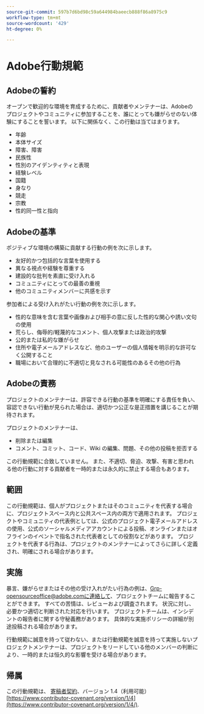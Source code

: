 ```yaml
---
source-git-commit: 597b7d6bd98c59a644984baeecb888f86a8975c9
workflow-type: tm+mt
source-wordcount: '429'
ht-degree: 0%

---
```

# Adobe行動規範

## Adobeの誓約

オープンで歓迎的な環境を育成するために、貢献者やメンテナーは、Adobeのプロジェクトやコミュニティに参加することを、誰にとっても嫌がらせのない体験にすることを誓います。 以下に関係なく、この行動は当てはまります。

* 年齢
* 本体サイズ
* 障害、障害
* 民族性
* 性別のアイデンティティと表現
* 経験レベル
* 国籍
* 身なり
* 競走
* 宗教
* 性的同一性と指向

## Adobeの基準

ポジティブな環境の構築に貢献する行動の例を次に示します。

* 友好的かつ包括的な言葉を使用する
* 異なる視点や経験を尊重する
* 建設的な批判を素直に受け入れる
* コミュニティにとっての最善の重視
* 他のコミュニティメンバーに共感を示す

参加者による受け入れがたい行動の例を次に示します。

* 性的な意味を含む言葉や画像および相手の意に反した性的な関心や誘い文句の使用
* 荒らし、侮辱的/軽蔑的なコメント、個人攻撃または政治的攻撃
* 公的または私的な嫌がらせ
* 住所や電子メールアドレスなど、他のユーザーの個人情報を明示的な許可なく公開すること
* 職場において合理的に不適切と見なされる可能性のあるその他の行為

## Adobeの責務

プロジェクトのメンテナーは、許容できる行動の基準を明確にする責任を負い、容認できない行動が見られた場合は、適切かつ公正な是正措置を講じることが期待されます。

プロジェクトのメンテナーは、

* 削除または編集
* コメント、コミット、コード、Wiki の編集、問題、その他の投稿を拒否する

この行動規範に合致していません。 また、不適切、脅迫、攻撃、有害と思われる他の行動に対する貢献者を一時的または永久的に禁止する場合もあります。

## 範囲

この行動規範は、個人がプロジェクトまたはそのコミュニティを代表する場合に、プロジェクトスペース内と公共スペース内の両方で適用されます。 プロジェクトやコミュニティの代表例としては、公式のプロジェクト電子メールアドレスの使用、公式のソーシャルメディアアカウントによる投稿、オンラインまたはオフラインのイベントで指名された代表者としての役割などがあります。 プロジェクトを代表する行為は、プロジェクトのメンテナーによってさらに詳しく定義され、明確にされる場合があります。

## 実施

暴言、嫌がらせまたはその他の受け入れがたい行為の例は、Grp-opensourceoffice@adobe.comに連絡して、プロジェクトチームに報告することができます。 すべての苦情は、レビューおよび調査されます。 状況に対し、必要かつ適切と判断された対応を行います。 プロジェクトチームは、インシデントの報告者に関する守秘義務があります。 具体的な実施ポリシーの詳細が別途投稿される場合があります。

行動規範に誠意を持って従わない、または行動規範を誠意を持って実施しないプロジェクトメンテナーは、プロジェクトをリードしている他のメンバーの判断により、一時的または恒久的な影響を受ける場合があります。

## 帰属

この行動規範は、 [寄稿者契約](https://www.contributor-covenant.org/)、バージョン 1.4（利用可能） [https://www.contributor-covenant.org/version/1/4](https://www.contributor-covenant.org/version/1/4/).
